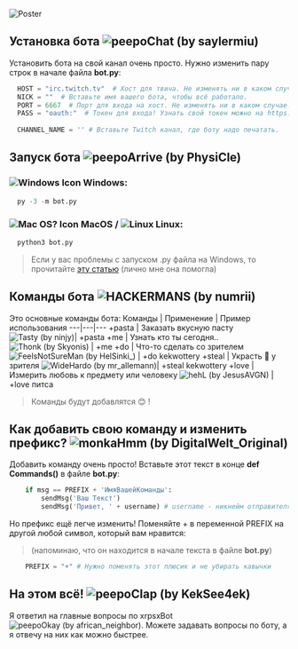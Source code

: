 ![Poster](http://xdlottery.7m.pl/assets/GitHub-xrpsxBotREADME.png)
## Установка бота ![peepoChat (by saylermiu)](https://cdn.betterttv.net/emote/5e1bd08688e62a5f14dc6316/1x)
Установить бота на свой канал очень просто. Нужно изменить пару строк в начале файла **bot.py**:
```Python
  HOST = "irc.twitch.tv"  # Хост для твича. Не изменять ни в каком случае!
  NICK = ""  # Вставьте имя вашего бота, чтобы всё работало.
  PORT = 6667  # Порт для входа на хост. Не изменять ни в каком случае!
  PASS = "oauth:"  # Токен для входа! Узнать свой токен можно на https://twi.twitch.tv/
  
  CHANNEL_NAME = '' # Вставьте Twitch канал, где боту надо печатать.
```

## Запуск бота ![peepoArrive (by PhysiCle)](https://cdn.betterttv.net/emote/5f69d8fbb8762470a45abe51/1x)
### ![Windows Icon](https://icons.iconarchive.com/icons/tatice/operating-systems/16/Windows-icon.png) Windows:
```Python
  py -3 -m bot.py
```
### ![Mac OS? Icon](https://icons.iconarchive.com/icons/tatice/cristal-intense/16/Apple-multicolor-icon.png) MacOS / ![Linux](https://icons.iconarchive.com/icons/dakirby309/simply-styled/16/OS-Linux-icon.png) Linux:
```Python
  python3 bot.py
```

> Если у вас проблемы с запуском .py файла на Windows, то прочитайте [эту статью](https://ru.wikihow.com/%D0%B7%D0%B0%D0%BF%D1%83%D1%81%D1%82%D0%B8%D1%82%D1%8C-%D1%84%D0%B0%D0%B9%D0%BB-Python-%D1%81-%D0%BF%D0%BE%D0%BC%D0%BE%D1%89%D1%8C%D1%8E-%D0%9A%D0%BE%D0%BC%D0%B0%D0%BD%D0%B4%D0%BD%D0%BE%D0%B9-%D1%81%D1%82%D1%80%D0%BE%D0%BA%D0%B8-Windows) (лично мне она помогла)

## Команды бота ![HACKERMANS (by numrii)](https://cdn.betterttv.net/emote/5b490e73cf46791f8491f6f4/1x)
Это основные команды бота:
Команды | Применение | Пример использования
---|---|---
+pasta | Заказать вкусную пасту ![Tasty (by ninjy)](https://cdn.betterttv.net/emote/5e830c3a269f8409604a06f9/1x)| +pasta
+me | Узнать кто ты сегодня.. ![Thonk (by Skyonis)](https://cdn.betterttv.net/emote/585231dd58af204561cd6036/1x) | +me
+do | Что-то сделать со зрителем ![FeelsNotSureMan (by HelSinki_)](https://cdn.frankerfacez.com/emoticon/200496/1) | +do kekwottery
+steal | Украсть :money_with_wings: у зрителя ![WideHardo (by mr_allemann)](https://cdn.frankerfacez.com/emoticon/309114/1)| +steal kekwottery
+love | Измерить любовь к предмету или человеку ![hehL (by JesusAVGN)](https://static-cdn.jtvnw.net/emoticons/v1/664602/1.0) | +love питса
> Команды будут добавлятся :blush: !

## Как добавить свою команду и изменить префикс? ![monkaHmm (by DigitalWelt_Original)](https://cdn.betterttv.net/emote/5f28433c713a6144748acd1e/1x)
Добавить команду очень просто! Вставьте этот текст в конце **def Commands()** в файле **bot.py**:
```Python
    if msg == PREFIX + 'ИмяВашейКоманды':
        sendMsg('Ваш Текст')
        sendMsg('Привет, ' + username) # username - никнейм отправителя команды
```
Но префикс ещё легче изменить! Поменяйте + в переменной PREFIX на другой любой символ, который вам нравится:
> (напоминаю, что он находится в начале текста в файле **bot.py**)
```Python
    PREFIX = "+" # Нужно поменять этот плюсик и не убирать кавычки
```

## На этом всё! ![peepoClap (by KekSee4ek)](https://cdn.betterttv.net/emote/5e20bbaa1df9195f1a4c7012/1x)
Я ответил на главные вопросы по xrpsxBot ![peepoOkay (by african_neighbor)](https://cdn.frankerfacez.com/emoticon/244565/1). Можете задавать вопросы по боту, а я отвечу на них как можно быстрее.
